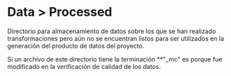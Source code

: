 # Data > Processed

Directorio para almacenamiento de datos sobre los que se han realizado transformaciones pero aún no se encuentran listos para ser utilizados en la generación del producto de datos del proyecto.

Si un archivo de este directorio tiene la terminación **"_mc" es porque fue modificado en la verificación de calidad de los datos.
